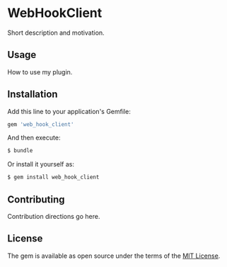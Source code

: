 # WebHookClient
Short description and motivation.

## Usage
How to use my plugin.

## Installation
Add this line to your application's Gemfile:

```ruby
gem 'web_hook_client'
```

And then execute:
```bash
$ bundle
```

Or install it yourself as:
```bash
$ gem install web_hook_client
```

## Contributing
Contribution directions go here.

## License
The gem is available as open source under the terms of the [MIT License](https://opensource.org/licenses/MIT).
